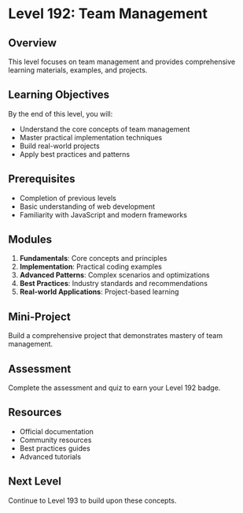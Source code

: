 # Level 192: Team Management

## Overview
This level focuses on team management and provides comprehensive learning materials, examples, and projects.

## Learning Objectives
By the end of this level, you will:
- Understand the core concepts of team management
- Master practical implementation techniques
- Build real-world projects
- Apply best practices and patterns

## Prerequisites
- Completion of previous levels
- Basic understanding of web development
- Familiarity with JavaScript and modern frameworks

## Modules
1. **Fundamentals**: Core concepts and principles
2. **Implementation**: Practical coding examples
3. **Advanced Patterns**: Complex scenarios and optimizations
4. **Best Practices**: Industry standards and recommendations
5. **Real-world Applications**: Project-based learning

## Mini-Project
Build a comprehensive project that demonstrates mastery of team management.

## Assessment
Complete the assessment and quiz to earn your Level 192 badge.

## Resources
- Official documentation
- Community resources
- Best practices guides
- Advanced tutorials

## Next Level
Continue to Level 193 to build upon these concepts.
